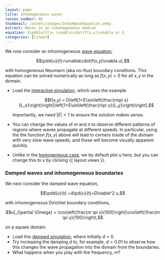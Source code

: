 ```yaml
---
layout: page
title: Inhomogeneous waves
lesson_number: 40
thumbnail: /assets/images/InhomWaveEquation.webp
extract: Waves in an inhomogeneous medium
equation: $\pdd{u}{t}= \vnabla\cdot(f(x,y)\vnabla u) $
categories: [linear]
---
```

We now consider an inhomogeneous [wave equation](https://en.wikipedia.org/wiki/Heat_equation),

$$\pdd{u}{t}=\vnabla\cdot(f(x,y)\vnabla u),$$

with homogeneous Neumann (aka no-flux) boundary conditions. This equation can be solved numerically as long as $f(x,y)>0$ for all $x,y$ in the domain.

* Load the [interactive simulation](/sim/?preset=inhomogWaveEquation), which uses the example

    $$f(x,y) = D\left[1+E\sin\left(\frac{m\pi x}{L_x}\right)\right]\left[1+E\sin\left(\frac{n\pi y}{L_y}\right)\right].$$

    Importantly, we need $\lvert E\rvert<1$ to ensure the solution makes sense.

* You can change the values of $m$ and $n$ to observe different patterns of regions where waves propagate at different speeds. In particular, using the the function $f(x,y)$ above will lead to corners inside of the domain with very slow wave speeds, and these will become visually apparent quickly.

* Unlike in the [homogeneous case](/basic-pdes/wave-equation), we by default plot $u$ here, but you can change this to $v$ by clicking {{ layout.views }}.

### Damped waves and inhomogeneous boundaries

We next consider the damped wave equation,

$$\pdd{u}{t} +d\pd{u}{t}=D\nabla^2 u,$$

with inhomogeneous Dirichlet boundary conditions,

$$u|_{\partial \Omega} = \cos\left(\frac{m \pi x}{100}\right)\cos\left(\frac{m \pi y}{100}\right),$$

on a square domain. 

* Load this [damped simulation](/sim/?preset=dampedWaveEquation), where initially $d=0$. 
* Try increasing the damping $d$ to, for example, $d=0.01$ to observe how this changes the wave propagation into the domain from the boundaries.
* What happens when you play with the frequency, $m$?
